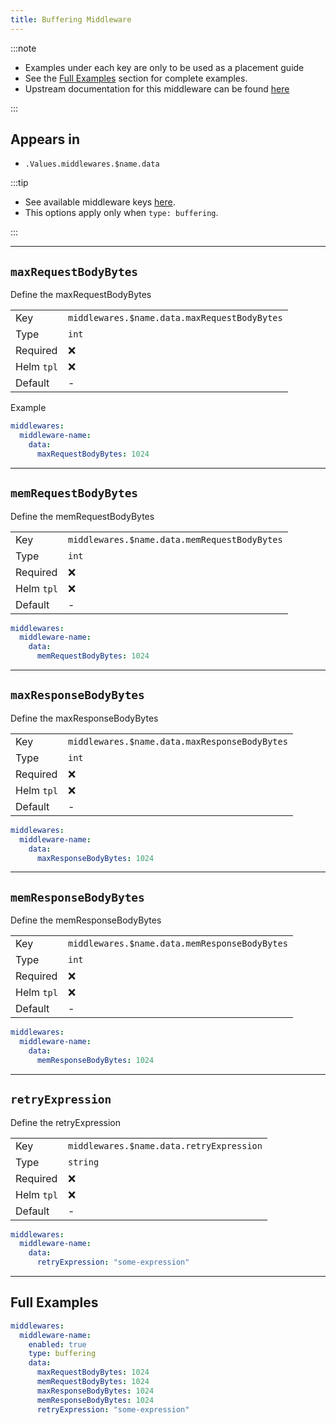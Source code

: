 ```yaml
---
title: Buffering Middleware
---
```


:::note

- Examples under each key are only to be used as a placement guide
- See the [Full Examples](/common/middlewares/buffering#full-examples) section for complete examples.
- Upstream documentation for this middleware can be found [here](https://doc.traefik.io/traefik/middlewares/http/buffering)

:::

## Appears in

- `.Values.middlewares.$name.data`

:::tip

- See available middleware keys [here](/common/middlewares).
- This options apply only when `type: buffering`.

:::

---

## `maxRequestBodyBytes`

Define the maxRequestBodyBytes

|            |                                              |
| ---------- | -------------------------------------------- |
| Key        | `middlewares.$name.data.maxRequestBodyBytes` |
| Type       | `int`                                        |
| Required   | ❌                                            |
| Helm `tpl` | ❌                                            |
| Default    | -                                            |

Example

```yaml
middlewares:
  middleware-name:
    data:
      maxRequestBodyBytes: 1024
```

---

## `memRequestBodyBytes`

Define the memRequestBodyBytes

|            |                                              |
| ---------- | -------------------------------------------- |
| Key        | `middlewares.$name.data.memRequestBodyBytes` |
| Type       | `int`                                        |
| Required   | ❌                                            |
| Helm `tpl` | ❌                                            |
| Default    | -                                            |

```yaml
middlewares:
  middleware-name:
    data:
      memRequestBodyBytes: 1024
```

---

## `maxResponseBodyBytes`

Define the maxResponseBodyBytes

|            |                                               |
| ---------- | --------------------------------------------- |
| Key        | `middlewares.$name.data.maxResponseBodyBytes` |
| Type       | `int`                                         |
| Required   | ❌                                             |
| Helm `tpl` | ❌                                             |
| Default    | -                                             |

```yaml
middlewares:
  middleware-name:
    data:
      maxResponseBodyBytes: 1024
```

---

## `memResponseBodyBytes`

Define the memResponseBodyBytes

|            |                                               |
| ---------- | --------------------------------------------- |
| Key        | `middlewares.$name.data.memResponseBodyBytes` |
| Type       | `int`                                         |
| Required   | ❌                                             |
| Helm `tpl` | ❌                                             |
| Default    | -                                             |

```yaml
middlewares:
  middleware-name:
    data:
      memResponseBodyBytes: 1024
```

---

## `retryExpression`

Define the retryExpression

|            |                                          |
| ---------- | ---------------------------------------- |
| Key        | `middlewares.$name.data.retryExpression` |
| Type       | `string`                                 |
| Required   | ❌                                        |
| Helm `tpl` | ❌                                        |
| Default    | -                                        |

```yaml
middlewares:
  middleware-name:
    data:
      retryExpression: "some-expression"
```

---

## Full Examples

```yaml
middlewares:
  middleware-name:
    enabled: true
    type: buffering
    data:
      maxRequestBodyBytes: 1024
      memRequestBodyBytes: 1024
      maxResponseBodyBytes: 1024
      memResponseBodyBytes: 1024
      retryExpression: "some-expression"
```
